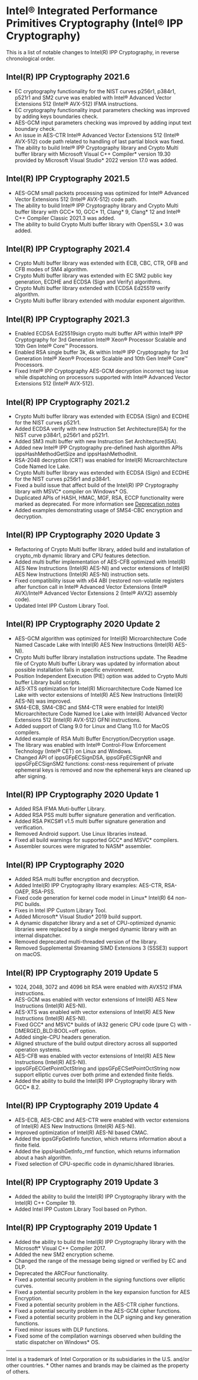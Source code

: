 # Intel® Integrated Performance Primitives Cryptography (Intel® IPP Cryptography)

This is a list of notable changes to Intel(R) IPP Cryptography, in reverse chronological order.

## Intel(R) IPP Cryptography 2021.6
- EC cryptography functionality for the NIST curves p256r1, p384r1, p521r1 and SM2 curve was enabled with Intel® Advanced Vector Extensions 512 (Intel® AVX-512) IFMA instructions.
- EC cryptography functionality input parameters checking was improved by adding keys boundaries check.
- AES-GCM input parameters checking was improved by adding input text boundary check.
- An issue in AES-CTR Intel® Advanced Vector Extensions 512 (Intel® AVX-512) code path related to handling of last partial block was fixed.
- The ability to build Intel® IPP Cryptography library and Crypto Multi buffer library with Microsoft Visual C++ Compiler\* version 19.30 provided by Microsoft Visual Studio\* 2022 version 17.0 was added.

## Intel(R) IPP Cryptography 2021.5
- AES-GCM small packets processing was optimized for Intel® Advanced Vector Extensions 512 (Intel® AVX-512) code path.
- The ability to build Intel® IPP Cryptography library and Crypto Multi buffer library with GCC\* 10, GCC\* 11, Clang\* 9, Clang\* 12 and Intel® C++ Compiler Classic 2021.3 was added.
- The ability to build Crypto Multi buffer library with OpenSSL\* 3.0 was added.

## Intel(R) IPP Cryptography 2021.4
- Crypto Multi buffer library was extended with ECB, CBC, CTR, OFB and CFB modes of SM4 algorithm.
- Crypto Multi buffer library was extended with EC SM2 public key generation, ECDHE and ECDSA (Sign and Verify) algorithms.
- Crypto Multi buffer library extended with ECDSA Ed25519 verify algorithm.
- Crypto Multi buffer library extended with modular exponent algorithm.

## Intel(R) IPP Cryptography 2021.3
- Enabled ECDSA Ed25519sign crypto multi buffer API within Intel® IPP Cryptography for 3rd Generation Intel® Xeon® Processor Scalable and 10th Gen Intel® Core™ Processors.
- Enabled RSA single buffer 3k, 4k within Intel® IPP Cryptography for 3rd Generation Intel® Xeon® Processor Scalable and 10th Gen Intel® Core™ Processors.
- Fixed Intel® IPP Cryptography AES-GCM decryption incorrect tag issue while dispatching on processors supported with Intel® Advanced Vector Extensions 512 (Intel® AVX-512).

## Intel(R) IPP Cryptography 2021.2
- Crypto Multi buffer library was extended with ECDSA (Sign) and ECDHE for the NIST curves p521r1.
- Added ECDSA verify with new Instruction Set Architecture(ISA) for the NIST curve p384r1, p256r1 and p521r1.
- Added SM3 multi buffer with new Instruction Set Architecture(ISA).
- Added new Intel® IPP Cryptography pre-defined hash algorithm APIs ippsHashMethodGetSize and ippsHashMethodInit.
- RSA-2048 decryption (CRT) was enabled for Intel(R) Microarchitecture Code Named Ice Lake.
- Crypto Multi buffer library was extended with ECDSA (Sign) and ECDHE for the NIST curves p256r1 and p384r1.
- Fixed a build issue that affect build of the Intel(R) IPP Cryptography library with MSVC\* compiler on Windows\* OS.
- Duplicated APIs of HASH, HMAC, MGF, RSA, ECCP functionality were marked as deprecated. For more information see [Deprecation notes](./DEPRECATION_NOTES.md)
- Added examples demonstrating usage of SMS4-CBC encryption and decryption.

## Intel(R) IPP Cryptography 2020 Update 3
- Refactoring of Crypto Multi buffer library, added build and installation of crypto_mb dynamic library and CPU features detection.
- Added multi buffer implementation of AES-CFB optimized with Intel(R) AES New Instructions (Intel(R) AES-NI) and vector extensions of Intel(R) AES New Instructions (Intel(R) AES-NI) instruction sets.
- Fixed compatibility issue with x64 ABI (restored non-volatile registers after function call in Intel® Advanced Vector Extensions (Intel® AVX)/Intel® Advanced Vector Extensions 2 (Intel® AVX2) assembly code).
- Updated Intel IPP Custom Library Tool.

## Intel(R) IPP Cryptography 2020 Update 2
- AES-GCM algorithm was optimized for Intel(R) Microarchitecture Code Named Cascade Lake with Intel(R) AES New Instructions (Intel(R) AES-NI).
- Crypto Multi buffer library installation instructions update. The Readme file of Crypto Multi buffer Library was updated by information about possible installation fails in specific environment.
- Position Independent Execution (PIE) option was added to Crypto Multi buffer Library build scripts.
- AES-XTS optimization for Intel(R) Microarchitecture Code Named Ice Lake with vector extensions of Intel(R) AES New Instructions (Intel(R) AES-NI) was improved.
- SM4-ECB, SM4-CBC and SM4-CTR were enabled for Intel(R) Microarchitecture Code Named Ice Lake with Intel(R) Advanced Vector Extensions 512 (Intel(R) AVX-512) GFNI instructions.
- Added support of Clang 9.0 for Linux and Clang 11.0 for MacOS compilers.
- Added example of RSA Multi Buffer Encryption/Decryption usage.
- The library was enabled with  Intel® Control-Flow Enforcement Technology (Intel® CET) on Linux and Windows.
- Changed API of ippsGFpECSignDSA, ippsGFpECSignNR and ippsGFpECSignSM2 functions: const-ness requirement of private ephemeral keys is removed and now the ephemeral keys are cleaned up after signing.

## Intel(R) IPP Cryptography 2020 Update 1
- Added RSA IFMA Muti-buffer Library.
- Added RSA PSS multi buffer signature generation and verification.
- Added RSA PKCS#1 v1.5 multi buffer signature generation and verification.
- Removed Android support. Use Linux libraries instead.
- Fixed all build warnings for supported GCC\* and MSVC\* compilers.
- Assembler sources were migrated to NASM\* assembler.

## Intel(R) IPP Cryptography 2020
- Added RSA multi buffer encryption and decryption.
- Added Intel(R) IPP Cryptography library examples: AES-CTR, RSA-OAEP, RSA-PSS.
- Fixed code generation for kernel code model in Linux* Intel(R) 64 non-PIC builds.
- Fixes in Intel IPP Custom Library Tool.
- Added Microsoft\* Visual Studio\* 2019 build support.
- A dynamic dispatcher library and a set of CPU-optimized dynamic libraries were replaced by a single merged dynamic library with an internal dispatcher.
- Removed deprecated multi-threaded version of the library.
- Removed Supplemental Streaming SIMD Extensions 3 (SSSE3) support on macOS.

## Intel(R) IPP Cryptography 2019 Update 5
- 1024, 2048, 3072 and 4096 bit RSA were enabled with AVX512 IFMA instructions.
- AES-GCM was enabled with vector extensions of Intel(R) AES New Instructions (Intel(R) AES-NI).
- AES-XTS was enabled with vector extensions of Intel(R) AES New Instructions (Intel(R) AES-NI).
- Fixed GCC\* and MSVC\* builds of IA32 generic CPU code (pure C) with -DMERGED_BLD:BOOL=off option.
- Added single-CPU headers generation.
- Aligned structure of the build output directory across all supported operation systems.
- AES-CFB was enabled with vector extensions of Intel(R) AES New Instructions (Intel(R) AES-NI).
- ippsGFpECGetPointOctString and ippsGFpECSetPointOctString now support elliptic curves over both prime and extended finite fields.
- Added the ability to build the Intel(R) IPP Cryptography library with GCC\* 8.2.

## Intel(R) IPP Cryptography 2019 Update 4
- AES-ECB, AES-CBC and AES-CTR were enabled with vector extensions of Intel(R) AES New Instructions (Intel(R) AES-NI).
- Improved optimization of Intel(R) AES-NI based CMAC.
- Added the ippsGFpGetInfo function, which returns information about a finite field.
- Added the ippsHashGetInfo_rmf function, which returns information about a hash algorithm.
- Fixed selection of CPU-specific code in dynamic/shared libraries.

## Intel(R) IPP Cryptography 2019 Update 3
- Added the ability to build the Intel(R) IPP Cryptography library with the Intel(R) C++ Compiler 19.
- Added Intel IPP Custom Library Tool based on Python.

## Intel(R) IPP Cryptography 2019 Update 1
- Added the ability to build the Intel(R) IPP Cryptography library with the Microsoft\* Visual C++ Compiler 2017.
- Added the new SM2 encryption scheme.
- Changed the range of the message being signed or verified by EC and DLP.
- Deprecated the ARCFour functionality.
- Fixed a potential security problem in the signing functions over elliptic curves.
- Fixed a potential security problem in the key expansion function for AES Encryption.
- Fixed a potential security problem in the AES-CTR cipher functions.
- Fixed a potential security problem in the AES-GCM cipher functions.
- Fixed a potential security problem in the DLP signing and key generation functions.
- Fixed minor issues with DLP functions.
- Fixed some of the compilation warnings observed when building the static dispatcher on Windows\* OS.

------------------------------------------------------------------------
Intel is a trademark of Intel Corporation or its subsidiaries in the U.S. and/or other countries.
\* Other names and brands may be claimed as the property of others.
